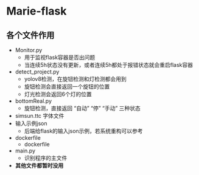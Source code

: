 # Marie-flask

## 各个文件作用
- Monitor.py
  - 用于监视flask容器是否出问题
  - 当连续5h状态没有更新，或者连续5h都处于报错状态就会重启flask容器
- detect_project.py
  - yolov8检测，在旋钮检测和灯检测都会用到
  - 旋钮检测会直接返回一个旋钮的位置
  - 灯光检测会返回6个灯的位置
- bottomReal.py
  - 旋钮检测，直接返回 “自动” “停” “手动” 三种状态
- simsun.ttc 字体文件
- 输入示例json
  - 后端给flask的输入json示例，若系统重构可以参考
- dockerfile
  - dockerfile
- main.py
  - 识别程序的主文件
- **其他文件都暂时没用**
